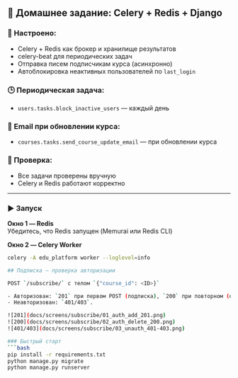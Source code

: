 ## 📌 Домашнее задание: Celery + Redis + Django

### 🔧 Настроено:
- Celery + Redis как брокер и хранилище результатов
- celery-beat для периодических задач
- Отправка писем подписчикам курса (асинхронно)
- Автоблокировка неактивных пользователей по `last_login`

### 🕒 Периодическая задача:
- `users.tasks.block_inactive_users` — каждый день

### 📨 Email при обновлении курса:
- `courses.tasks.send_course_update_email` — при обновлении курса

### 🧪 Проверка:
- Все задачи проверены вручную
- Celery и Redis работают корректно

---

### ▶️ Запуск

**Окно 1 — Redis**  
Убедитесь, что Redis запущен (Memurai или Redis CLI)

**Окно 2 — Celery Worker**

```bash
celery -A edu_platform worker --loglevel=info

## Подписка — проверка авторизации

POST `/subscribe/` с телом `{"course_id": <ID>}`

- Авторизован: `201` при первом POST (подписка), `200` при повторном (отписка).
- Неавторизован: `401/403`.

![201](docs/screens/subscribe/01_auth_add_201.png)
![200](docs/screens/subscribe/02_auth_delete_200.png)
![401/403](docs/screens/subscribe/03_unauth_401-403.png)

### Быстрый старт
```bash
pip install -r requirements.txt
python manage.py migrate
python manage.py runserver
